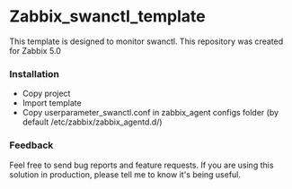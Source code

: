 # Zabbix_swanctl_template
This template is designed to monitor swanctl. This repository was created for Zabbix 5.0

### Installation
* Copy project
* Import template
* Copy userparameter_swanctl.conf in zabbix_agent configs folder (by default /etc/zabbix/zabbix_agentd.d/)
### Feedback
Feel free to send bug reports and feature requests. If you are using this solution in production, please tell me to know it's being useful.

